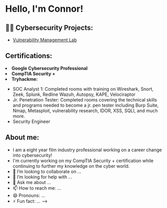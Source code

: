 <h1>Hello, I'm Connor! <br/>

<h2>👨‍💻 Cybersecurity Projects:</h2>

- [Vulnerability Management Lab](https://github.com/connorsullivan-cyber/VulnerabilityManagementLab)

<h2> Certifications:</h2>
<li><b>Google Cybersecurity Professional</b></li>
<li><b>CompTIA Security +</b></li> 
<li> <b>Tryhackme:</b></li>
<ul>
  <li> SOC Analyst 1: Completed rooms with training on Wireshark, Snort, Zeek, Splunk, Redline Wazuh, Autopsy, KAPE, Velociraptor </li>
  <li> Jr. Penetration Tester: Completed rooms covering the technical skills and programs needed to become a jr. pen tester including Burp Suite, Nmap, Metasploit, vulnerability research, IDOR, XSS, SQLI, and much more.   </li>
  <li> Security Engineer </li>
</ul>
    
<h2>About me:</h2>






- I am a eight year film industry professional working on a career change into cybersecurity!
- I'm currently working on my CompTIA Security + certification while continuing to further my knowledge on the cyber world.
- 👯 I’m looking to collaborate on ...
- 🤔 I’m looking for help with ...
- 💬 Ask me about ...
- 📫 How to reach me: ...
- 😄 Pronouns: ...
- ⚡ Fun fact: ...
-->
